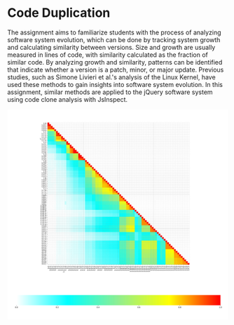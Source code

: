 # Code Duplication
The assignment aims to familiarize students with the process of analyzing software system evolution, which can be done by tracking system growth and calculating similarity between versions. Size and growth are usually measured in lines of code, with similarity calculated as the fraction of similar code. By analyzing growth and similarity, patterns can be identified that indicate whether a version is a patch, minor, or major update. Previous studies, such as Simone Livieri et al.'s analysis of the Linux Kernel, have used these methods to gain insights into software system evolution. In this assignment, similar methods are applied to the jQuery software system using code clone analysis with JsInspect.

![alt text](https://github.com/LeonVitanos/code-duplication/blob/master/output_heatmap.png?raw=true)
